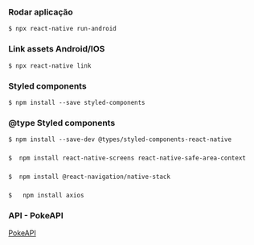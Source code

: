 ### Rodar aplicação

```
$ npx react-native run-android
```

### Link assets Android/IOS

```
$ npx react-native link
```

### Styled components

```
$ npm install --save styled-components
```

### @type Styled components

```
$ npm install --save-dev @types/styled-components-react-native

```

###

```
$  npm install react-native-screens react-native-safe-area-context

```

###

```
$  npm install @react-navigation/native-stack

```

###

```
$   npm install axios

```

### API - PokeAPI
[PokeAPI](https://pokeapi.co/)
